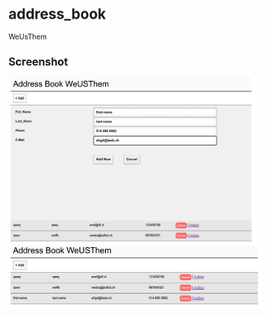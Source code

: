 # address_book
WeUsThem


## Screenshot
![Contact List](screenshot/all_weusthem.png)
![Contact List](screenshot/all_weusthem_2.png)
